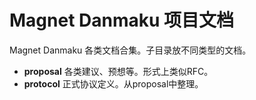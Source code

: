 Magnet Danmaku 项目文档
======
Magnet Danmaku 各类文档合集。子目录放不同类型的文档。
* **proposal** 各类建议、预想等。形式上类似RFC。
* **protocol** 正式协议定义。从proposal中整理。
